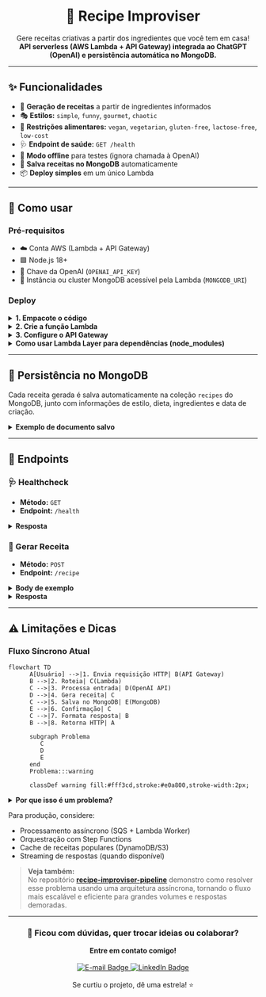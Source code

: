 <div align="center">
   <h1>🥘 <strong>Recipe Improviser</strong></h1>
   <p>Gere receitas criativas a partir dos ingredientes que você tem em casa!<br>
   <b>API serverless (AWS Lambda + API Gateway) integrada ao ChatGPT (OpenAI) e persistência automática no MongoDB.</b></p>
</div>

<hr/>

## ✨ Funcionalidades

- 🍳 <b>Geração de receitas</b> a partir de ingredientes informados
- 🎭 <b>Estilos:</b> <code>simple</code>, <code>funny</code>, <code>gourmet</code>, <code>chaotic</code>
- 🥦 <b>Restrições alimentares:</b> <code>vegan</code>, <code>vegetarian</code>, <code>gluten-free</code>, <code>lactose-free</code>, <code>low-cost</code>
- 🩺 <b>Endpoint de saúde:</b> <code>GET /health</code>
- 🧪 <b>Modo offline</b> para testes (ignora chamada à OpenAI)
- 💾 <b>Salva receitas no MongoDB</b> automaticamente
- 📦 <b>Deploy simples</b> em um único Lambda

<hr/>

## 🚀 Como usar

### Pré-requisitos

- ☁️ Conta AWS (Lambda + API Gateway)
- 🟩 Node.js 18+
- 🤖 Chave da OpenAI (<code>OPENAI_API_KEY</code>)
- 🍃 Instância ou cluster MongoDB acessível pela Lambda (<code>MONGODB_URI</code>)

### Deploy

<details>
<summary><b>1. Empacote o código</b></summary>

<b>Windows (PowerShell):</b>

```powershell
Compress-Archive -Path index.mjs, openai.mjs -DestinationPath function.zip -Force
```

<b>macOS/Linux:</b>

```bash
zip -r function.zip index.mjs openai.mjs 
```
</details>

<details>
<summary><b>2. Crie a função Lambda</b></summary>

1. Acesse o <a href="https://console.aws.amazon.com/lambda/" target="_blank"><b>Console AWS Lambda</b></a>
2. <b>Create function</b> → "Author from scratch":
    - 🔧 <b>Runtime:</b> Node.js 22.x
    - 📛 <b>Nome:</b> <code>recipe-improviser</code>
3. <b>Upload do pacote:</b>
    - Selecione "Upload from" → ".zip file"
    - Escolha o arquivo <code>function.zip</code> criado anteriormente
4. <b>Configurar variáveis de ambiente:</b>
    - <code>OPENAI_API_KEY</code>: sua chave da OpenAI
    - <code>MONGODB_URI</code>: string de conexão do seu MongoDB Atlas ou instância
    - (Opcional) <code>MONGODB_DB</code>: nome do banco (default: <code>recipeimproviser</code>)
    - (Opcional) <code>SKIP_OPENAI</code>: <code>1</code> para modo de teste
</details>

<details>
<summary><b>3. Configure o API Gateway</b></summary>

1. Na função Lambda criada:
    - Clique em <b>Add trigger</b>
2. Selecione <b>API Gateway</b>:
    - <b>Tipo:</b> HTTP API
    - <b>Segurança:</b> Open (para desenvolvimento)
3. <b>Configurar rotas:</b>
    - <code>GET /health</code> (healthcheck)
    - <code>POST /recipe</code> (endpoint principal)
4. Após criação:
    - Anote a <b>URL de invocação</b> (ex: <code>https://[id].execute-api.[region].amazonaws.com</code>)
</details>

<details>
<summary><b>Como usar Lambda Layer para dependências (node_modules)</b></summary>

<b>1. Crie a pasta do layer:</b>

```powershell
mkdir nodejs
Copy-Item -Recurse -Force .\node_modules .\nodejs\
Copy-Item -Force .\package.json .\nodejs\
```

<b>2. Compacte a pasta nodejs:</b>

```powershell
Compress-Archive -Path .\nodejs\* -DestinationPath layer.zip -Force
```

<b>3. No console AWS Lambda:</b>
   - Vá em "Layers" > "Create layer"
   - Faça upload do <code>layer.zip</code>
   - Escolha o runtime Node.js 18.x ou superior
<b>4. Anexe o layer à sua função Lambda</b>
<b>5. No deploy da função, NÃO inclua node_modules</b> (apenas seus arquivos .mjs e package.json)

Assim, sua função Lambda usará as dependências do layer, mantendo o deploy enxuto e rápido!
</details>

<hr/>

## 💾 Persistência no MongoDB

Cada receita gerada é salva automaticamente na coleção <code>recipes</code> do MongoDB, junto com informações de estilo, dieta, ingredientes e data de criação.

<details>
<summary><b>Exemplo de documento salvo</b></summary>

```json
{
  "title": "Macarrão ao Molho de Tomate e Queijo",
  "servings": 2,
  "time_minutes": 25,
  "ingredients_used": ["200g de macarrão", ...],
  "steps": ["1. Cozinhe o macarrão...", ...],
  "tips": ["Para um toque especial..."],
  "warnings": ["Certifique-se de..."],
  "style": "gourmet",
  "diet": "vegetarian",
  "requested_ingredients": ["tomate", "queijo", "macarrão"],
  "createdAt": "2025-09-10T19:00:00.000Z"
}
```
</details>

<hr/>

## 📡 Endpoints

### 🩺 Healthcheck

- <b>Método:</b> <code>GET</code>
- <b>Endpoint:</b> <code>/health</code>

<details>
<summary><b>Resposta</b></summary>

```json
{ "ok": true }
```
</details>

### 🍲 Gerar Receita

- <b>Método:</b> <code>POST</code>
- <b>Endpoint:</b> <code>/recipe</code>

<details>
<summary><b>Body de exemplo</b></summary>

```json
{
   "ingredients": ["tomate", "queijo", "macarrão"],
   "servings": 2,
   "style": "gourmet",
   "diet": "vegetarian"
}
```
</details>

<details>
<summary><b>Resposta</b></summary>

```json
{
   "title": "Macarrão ao Molho de Tomate e Queijo",
   "servings": 2,
   "time_minutes": 25,
   "ingredients_used": [
      "200g de macarrão",
      "2 tomates maduros",
      "100g de queijo (pode ser muçarela ou queijo parmesão)"
   ],
   "steps": [
      "1. Cozinhe o macarrão em água salgada fervente até ficar al dente...",
      "...etc"
   ],
   "tips": [
      "Para um toque especial, adicione manjericão fresco ou orégano ao molho."
   ],
   "warnings": [
      "Certifique-se de cozinhar o macarrão até que esteja completamente cozido."
   ]
}
```
</details>

<hr/>

## ⚠️ Limitações e Dicas

### Fluxo Síncrono Atual

```mermaid
flowchart TD
      A[Usuário] -->|1. Envia requisição HTTP| B(API Gateway)
      B -->|2. Roteia| C(Lambda)
      C -->|3. Processa entrada| D(OpenAI API)
      D -->|4. Gera receita| C
      C -->|5. Salva no MongoDB| E(MongoDB)
      E -->|6. Confirmação| C
      C -->|7. Formata resposta| B
      B -->|8. Retorna HTTP| A
    
      subgraph Problema
         C
         D
         E
      end
      Problema:::warning

      classDef warning fill:#fff3cd,stroke:#e0a800,stroke-width:2px;
```

<details>
<summary><b>Por que isso é um problema?</b></summary>

- A função Lambda fica <b>bloqueada</b> esperando a resposta do ChatGPT <b>e do MongoDB</b> (média ~7,5s ou mais).
- Isso aumenta o <b>custo</b> (Lambda cobra por duração) e o <b>tempo de espera</b> do usuário.
- Para grandes volumes, pode causar lentidão e esgotar recursos.

</details>

Para produção, considere:
- Processamento assíncrono (SQS + Lambda Worker)
- Orquestração com Step Functions
- Cache de receitas populares (DynamoDB/S3)
- Streaming de respostas (quando disponível)

> <b>Veja também:</b><br>
> No repositório <a href="https://github.com/nathalia-acordi/recipe-improviser-pipeline/" target="_blank"><b>recipe-improviser-pipeline</b></a> demonstro como resolver esse problema usando uma arquitetura assíncrona, tornando o fluxo mais escalável e eficiente para grandes volumes e respostas demoradas.

<hr>
<div align="center">
   <h3>💬 Ficou com dúvidas, quer trocar ideias ou colaborar?</h3>
   <b>Entre em contato comigo!</b><br><br>
   <a href="mailto:nathaliaccord@gmail.com" target="_blank">
      <img src="https://img.shields.io/badge/E--mail-nathaliaccord@gmail.com-D14836?style=for-the-badge&logo=gmail&logoColor=white" alt="E-mail Badge"/>
   </a>
   <a href="https://www.linkedin.com/in/nath%C3%A1lia-acordi-0a564b223/" target="_blank">
      <img src="https://img.shields.io/badge/LinkedIn-Nathália%20Acordi-0A66C2?style=for-the-badge&logo=linkedin&logoColor=white" alt="LinkedIn Badge"/>
   </a>
   <br><br>
   Se curtiu o projeto, dê uma estrela! ⭐
</div>
</hr>

